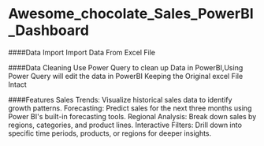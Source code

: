 # Awesome_chocolate_Sales_PowerBI_Dashboard
####Data Import
Import Data From Excel File

####Data Cleaning
Use Power Query to clean up Data in PowerBI,Using Power Query will edit the data in PowerBI Keeping the Original excel File Intact

####Features
Sales Trends: Visualize historical sales data to identify growth patterns.
Forecasting: Predict sales for the next three months using Power BI's built-in forecasting tools.
Regional Analysis: Break down sales by regions, categories, and product lines.
Interactive Filters: Drill down into specific time periods, products, or regions for deeper insights.
